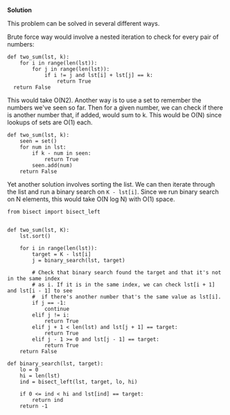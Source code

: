 
**Solution**

This problem can be solved in several different ways.

Brute force way would involve a nested iteration to check for every pair of numbers:

    def two_sum(lst, k):
        for i in range(len(lst)):
            for j in range(len(lst)):
                if i != j and lst[i] + lst[j] == k:
                    return True
      return False
    

This would take O(N2). Another way is to use a set to remember the numbers we've seen so far. Then for a given number, we can check if there is another number that, if added, would sum to k. This would be O(N) since lookups of sets are O(1) each.

    def two_sum(lst, k):
        seen = set()
        for num in lst:
            if k - num in seen:
                return True
            seen.add(num)
        return False
    

Yet another solution involves sorting the list. We can then iterate through the list and run a binary search on `K - lst[i]`. Since we run binary search on N elements, this would take O(N log N) with O(1) space.

    from bisect import bisect_left
    
    
    def two_sum(lst, K):
        lst.sort()
    
        for i in range(len(lst)):
            target = K - lst[i]
            j = binary_search(lst, target)
    
            # Check that binary search found the target and that it's not in the same index
            # as i. If it is in the same index, we can check lst[i + 1] and lst[i - 1] to see
            #  if there's another number that's the same value as lst[i].
            if j == -1:
                continue
            elif j != i:
                return True
            elif j + 1 < len(lst) and lst[j + 1] == target:
                return True
            elif j - 1 >= 0 and lst[j - 1] == target:
                return True
        return False
    
    def binary_search(lst, target):
        lo = 0
        hi = len(lst)
        ind = bisect_left(lst, target, lo, hi)
    
        if 0 <= ind < hi and lst[ind] == target:
            return ind
        return -1
